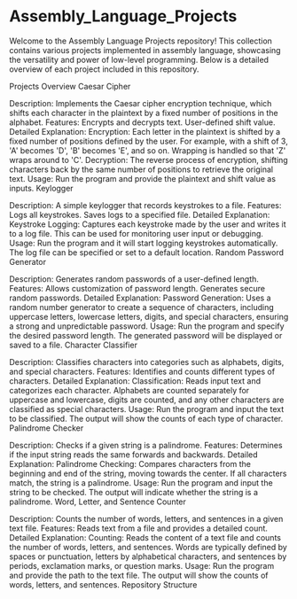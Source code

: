 # Assembly_Language_Projects
Welcome to the Assembly Language Projects repository! This collection contains various projects implemented in assembly language, showcasing the versatility and power of low-level programming. Below is a detailed overview of each project included in this repository.

Projects Overview
Caesar Cipher

Description: Implements the Caesar cipher encryption technique, which shifts each character in the plaintext by a fixed number of positions in the alphabet.
Features:
Encrypts and decrypts text.
User-defined shift value.
Detailed Explanation:
Encryption: Each letter in the plaintext is shifted by a fixed number of positions defined by the user. For example, with a shift of 3, 'A' becomes 'D', 'B' becomes 'E', and so on. Wrapping is handled so that 'Z' wraps around to 'C'.
Decryption: The reverse process of encryption, shifting characters back by the same number of positions to retrieve the original text.
Usage: Run the program and provide the plaintext and shift value as inputs.
Keylogger

Description: A simple keylogger that records keystrokes to a file.
Features:
Logs all keystrokes.
Saves logs to a specified file.
Detailed Explanation:
Keystroke Logging: Captures each keystroke made by the user and writes it to a log file. This can be used for monitoring user input or debugging.
Usage: Run the program and it will start logging keystrokes automatically. The log file can be specified or set to a default location.
Random Password Generator

Description: Generates random passwords of a user-defined length.
Features:
Allows customization of password length.
Generates secure random passwords.
Detailed Explanation:
Password Generation: Uses a random number generator to create a sequence of characters, including uppercase letters, lowercase letters, digits, and special characters, ensuring a strong and unpredictable password.
Usage: Run the program and specify the desired password length. The generated password will be displayed or saved to a file.
Character Classifier

Description: Classifies characters into categories such as alphabets, digits, and special characters.
Features:
Identifies and counts different types of characters.
Detailed Explanation:
Classification: Reads input text and categorizes each character. Alphabets are counted separately for uppercase and lowercase, digits are counted, and any other characters are classified as special characters.
Usage: Run the program and input the text to be classified. The output will show the counts of each type of character.
Palindrome Checker

Description: Checks if a given string is a palindrome.
Features:
Determines if the input string reads the same forwards and backwards.
Detailed Explanation:
Palindrome Checking: Compares characters from the beginning and end of the string, moving towards the center. If all characters match, the string is a palindrome.
Usage: Run the program and input the string to be checked. The output will indicate whether the string is a palindrome.
Word, Letter, and Sentence Counter

Description: Counts the number of words, letters, and sentences in a given text file.
Features:
Reads text from a file and provides a detailed count.
Detailed Explanation:
Counting: Reads the content of a text file and counts the number of words, letters, and sentences. Words are typically defined by spaces or punctuation, letters by alphabetical characters, and sentences by periods, exclamation marks, or question marks.
Usage: Run the program and provide the path to the text file. The output will show the counts of words, letters, and sentences.
Repository Structure
